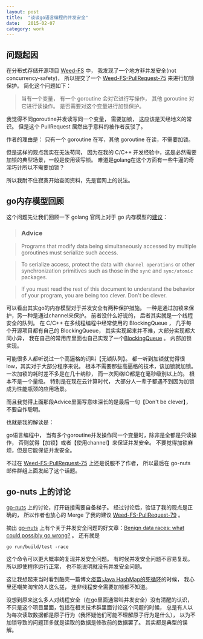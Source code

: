 ```yaml
---
layout: post
title:  "谈谈go语言编程的并发安全"
date:   2015-02-07
category: work
---
```


## 问题起因

在分布式存储开源项目 [Weed-FS] 中，
我发现了一个地方非并发安全(not concurrency-safety)，
所以提交了一个 [Weed-FS-PullRequest-75] 来进行加锁保护。
简化这个问题如下：

> 当有一个变量，
有一个 goroutine 会对它进行写操作，
其他 goroutine 对它进行读操作。 
是否需要对这个变量进行加锁保护。

我觉得不同goroutine并发读写同一个变量，
需要加锁，
这应该是天经地义的常识。
但是这个 PullRequest 居然出乎意料的被作者反驳了。

作者的理由是：
只有一个 goroutine 在写，其他 goroutine 在读，不需要加锁。

但是这样的观点我实在无法苟同，
因为在我的 C/C++ 开发经验中，这是必然需要加锁的典型场景，一般是使用读写锁。
难道是golang在这个方面有一些牛逼的奇淫巧计所以不需要加锁？

所以我耐不住寂寞开始查阅资料，先是官网上的说法。

## go内存模型回顾

这个问题先让我们回顾一下 golang 官网上对于 go 内存模型的[建议]：

> ### Advice

> Programs that modify data being simultaneously accessed by multiple goroutines must serialize such access.

> To serialize access, protect the data with `channel operations` or other synchronization primitives such as those in the `syn`c and `sync/atomic` packages.

> If you must read the rest of this document to understand the behavior of your program, you are being too clever.
Don't be clever.

可以看出其实go的内存模型对于并发安全有两种保护措施。
一种是通过加锁来保护，另一种是通过channel来保护。
前者没什么好说的，
后者其实就是一个线程安全的队列。
在 C/C++ 在多线程编程中经常使用的 BlockingQueue ，
几乎每个开源项目都有自己的 BlockingQueue，
其实实现起来并不难，大部分实现都大同小异，
我在自己的常用库里面也自己实现了一个[BlockingQueue] 。
内部加锁实现。

可能很多人都听说过一个高逼格的词叫【无锁队列】。
都一听到加锁就觉得很low，其实对于大部分程序来说。
根本不需要那些高逼格的技术，该加锁就加锁。
一次加锁的耗时差不多是在几十纳秒，
而一次网络IO都是在毫秒级别以上的。
根本不是一个量级。
特别是在现在云计算时代，
大部分人一辈子都遇不到因为加锁成为性能瓶颈的应用场景。

而且我觉得上面那段Advice里面写意味深长的是最后一句【Don't be clever】，
不要自作聪明。

也就是我的解读是：

go语言编程中，
当有多个goroutine并发操作同一个变量时，除非是全都是只读操作，
否则就得【加锁】或者【使用channel】来保证并发安全。
不要觉得加锁麻烦，但是它能保证并发安全。

不过在 [Weed-FS-PullRequest-75] 上还是说服不了作者，
所以最后在 go-nuts 邮件群组上面发起了这个话题。

## go-nuts 上的讨论

[go-nuts] 上的讨论，打开链接需要自备梯子。
经过讨论后，验证了我的观点是正确的，
所以作者也放心的 Merge 了我的建议 [Weed-FS-PullRequest-79] 。

摘出 [go-nuts] 上有个关于并发安全问题的好文章：[Benign data races: what could possibly go wrong?] 。
还有就是 

```
go run/build/test -race
```

这个命令可以更大概率的复现并发安全问题。
有时候并发安全问题不容易复现。所以即使程序运行正常，
也不能说明就没有并发安全问题。

这让我想起来当时看到酷壳一篇博文[疫苗:Java HashMap的死循环]的时候，
我心里还嘲笑淘宝的人这么搓，
连非线程安全需要加锁都不知道。

没想到原来这么多人对线程安全（在go里面通常叫并发安全）没有清醒的认识，
不只是这个项目里面，包括在相关技术群里面讨论这个问题的时候，
总是有人以为每次读取数据都是原子行为（我怀疑他们可能不理解原子行为是什么），
以为不加锁导致的问题顶多就是读取的数据是修改前的数据罢了。
其实都是典型的误解。


[Weed-FS]:https://github.com/chrislusf/weed-fs
[建议]:https://golang.org/ref/mem#tmp_1
[Weed-FS-PullRequest-75]:https://github.com/chrislusf/weed-fs/pull/75
[Weed-FS-PullRequest-79]:https://github.com/chrislusf/weed-fs/pull/79
[BlockingQueue]:https://github.com/aszxqw/limonp/blob/master/include/BlockingQueue.hpp
[go-nuts]:https://groups.google.com/forum/#!topic/golang-nuts/zyQnord8hyc
[疫苗:Java HashMap的死循环]:http://coolshell.cn/articles/9606.html
[Benign data races: what could possibly go wrong?]:https://software.intel.com/en-us/blogs/2013/01/06/benign-data-races-what-could-possibly-go-wrong
